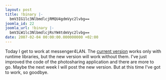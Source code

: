 ```yaml
---
layout: post
title: !binary |-
  bmV3IG1lc3NlbmdlcjRMQU4gdmVyc2lvbg==
joomla_id: 22
joomla_url: !binary |-
  bmV3LW1lc3NlbmdlcjRsYW4tdmVyc2lvbg==
date: 2007-02-04 00:00:00.000000000 +02:00
---
```

<p>Today I get to work at messenger4LAN. The <a href="http://sourceforge.net/projects/msg4lan/">current version</a> works only with runtime libraries, but the new version will  work without them.  I've just improved the code of the photosharing application and there are more to go. Maybe the next week I will post the new version. But at this time I've got to work, so goodbye.</p>
